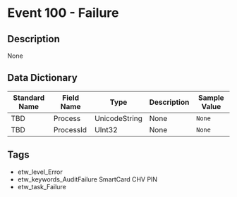 # Event 100 - Failure

## Description
None

## Data Dictionary
|Standard Name|Field Name|Type|Description|Sample Value|
|---|---|---|---|---|
|TBD|Process|UnicodeString|None|`None`|
|TBD|ProcessId|UInt32|None|`None`|

## Tags
* etw_level_Error
* etw_keywords_AuditFailure SmartCard CHV PIN
* etw_task_Failure